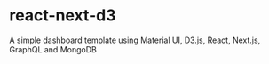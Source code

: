# react-next-d3
A simple dashboard template using Material UI, D3.js, React, Next.js, GraphQL and MongoDB
